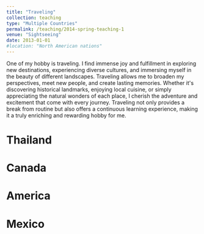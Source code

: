 ```yaml
---
title: "Traveling"
collection: teaching
type: "Multiple Countries"
permalink: /teaching/2014-spring-teaching-1
venue: "Sightseeing"
date: 2013-01-01
#location: "North American nations"
---
```


One of my hobby is traveling. I find immense joy and fulfillment in exploring new destinations, experiencing diverse cultures, and immersing myself in the beauty of different landscapes. Traveling allows me to broaden my perspectives, meet new people, and create lasting memories. Whether it's discovering historical landmarks, enjoying local cuisine, or simply appreciating the natural wonders of each place, I cherish the adventure and excitement that come with every journey. Traveling not only provides a break from routine but also offers a continuous learning experience, making it a truly enriching and rewarding hobby for me.

Thailand
======

Canada
======

America
======

Mexico
======
